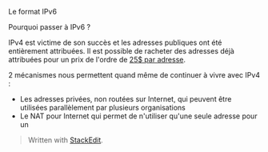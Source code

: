 
Le format IPv6

Pourquoi passer à IPv6 ?

IPv4 est victime de son succès et les adresses publiques ont été entièrement attribuées. Il est possible de racheter des adresses déjà attribuées pour un prix de l'ordre de [25$ par adresse](https://auctions.ipv4.global/).

2 mécanismes nous permettent quand même de continuer à vivre avec IPv4 :

 - Les adresses privées, non routées sur Internet,  qui peuvent être utilisées parallèlement  par plusieurs organisations 
 - Le NAT pour Internet qui permet de n'utiliser qu'une seule adresse pour un 


> Written with [StackEdit](https://stackedit.io/).
<!--stackedit_data:
eyJoaXN0b3J5IjpbLTE3NTE4OTQ4NjAsMTAyNTM1NzQ4NCwxMz
k1NzQzMTE3XX0=
-->